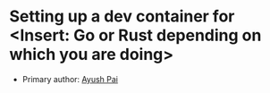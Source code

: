 # Setting up a dev container for <Insert: Go or Rust depending on which you are doing>

* Primary author: [Ayush Pai](https://github.com/ayushTheunc)